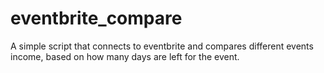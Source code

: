 eventbrite_compare
==================

A simple script that connects to eventbrite and compares different events income, based on how many days are left for the event.
